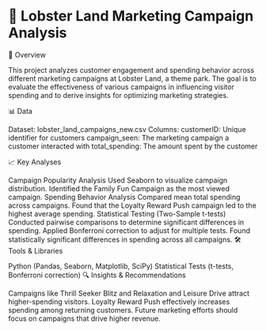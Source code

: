 # 🦞 Lobster Land Marketing Campaign Analysis

📌 Overview

This project analyzes customer engagement and spending behavior across different marketing campaigns at Lobster Land, a theme park. The goal is to evaluate the effectiveness of various campaigns in influencing visitor spending and to derive insights for optimizing marketing strategies.

📊 Data

Dataset: lobster_land_campaigns_new.csv
Columns:
customerID: Unique identifier for customers
campaign_seen: The marketing campaign a customer interacted with
total_spending: The amount spent by the customer

📈 Key Analyses

Campaign Popularity Analysis
Used Seaborn to visualize campaign distribution.
Identified the Family Fun Campaign as the most viewed campaign.
Spending Behavior Analysis
Compared mean total spending across campaigns.
Found that the Loyalty Reward Push campaign led to the highest average spending.
Statistical Testing (Two-Sample t-tests)
Conducted pairwise comparisons to determine significant differences in spending.
Applied Bonferroni correction to adjust for multiple tests.
Found statistically significant differences in spending across all campaigns.
🛠️ Tools & Libraries

Python (Pandas, Seaborn, Matplotlib, SciPy)
Statistical Tests (t-tests, Bonferroni correction)
🔍 Insights & Recommendations

Campaigns like Thrill Seeker Blitz and Relaxation and Leisure Drive attract higher-spending visitors.
Loyalty Reward Push effectively increases spending among returning customers.
Future marketing efforts should focus on campaigns that drive higher revenue.
